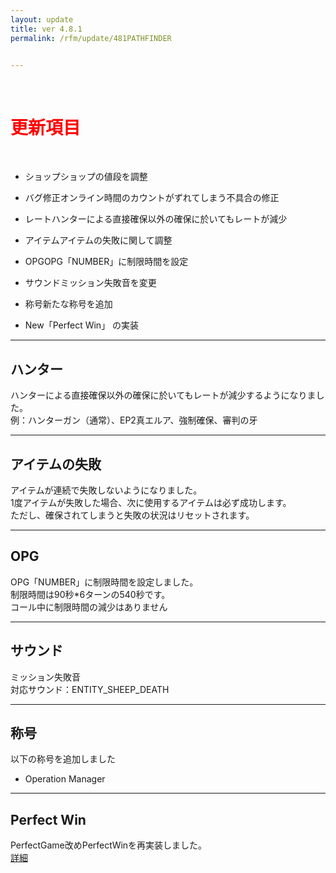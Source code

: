 ```yaml
---
layout: update
title: ver 4.8.1
permalink: /rfm/update/481PATHFINDER


---
```

<br>
<h1 id="1"><font color="red">更新項目</font></h1><br>


+ <span class="blue-badge">ショップ</span>ショップの値段を調整 

+ <span class="red-badge">バグ修正</span>オンライン時間のカウントがずれてしまう不具合の修正

+ <span class="blue-badge">レート</span>ハンターによる直接確保以外の確保に於いてもレートが減少

+ <span class="blue-badge">アイテム</span>アイテムの失敗に関して調整

+ <span class="blue-badge">OPG</span>OPG「NUMBER」に制限時間を設定

+ <span class="blue-badge">サウンド</span>ミッション失敗音を変更

+ <span class="blue-badge">称号</span>新たな称号を追加

+ <span class="yellow-badge">New</span>「Perfect Win」 の実装


----------------------------------------------------
## ハンター  

ハンターによる直接確保以外の確保に於いてもレートが減少するようになりました。<br>
例：ハンターガン（通常）、EP2真エルア、強制確保、審判の牙<br>


----------------------------------------------------
## アイテムの失敗

アイテムが連続で失敗しないようになりました。<br>
1度アイテムが失敗した場合、次に使用するアイテムは必ず成功します。<br>
ただし、確保されてしまうと失敗の状況はリセットされます。<br>

----------------------------------------------------
## OPG

OPG「NUMBER」に制限時間を設定しました。<br>
制限時間は90秒*6ターンの540秒です。<br>
コール中に制限時間の減少はありません<br>

----------------------------------------------------
## サウンド

ミッション失敗音<br>
対応サウンド：ENTITY_SHEEP_DEATH

----------------------------------------------------
## 称号

以下の称号を追加しました<br>
+  Operation Manager


----------------------------------------------------
## Perfect Win

PerfectGame改めPerfectWinを再実装しました。<br>
[詳細](http://web.njj12.net//rfm/perfectwin)
